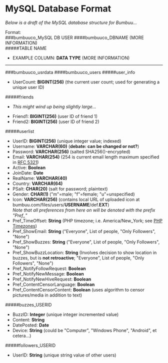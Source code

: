 MySQL Database Format
=====================

_Below is a draft of the MySQL database structure for Bumbuu..._

Format: <br>
###bumbuuco_MySQL DB USER
####bumbuuco_DBNAME (MORE INFORMATION) <br>
#####TABLE NAME
*	EXAMPLE COLUMN: **DATA TYPE** (MORE INFORMATION)

-------------------------------

###bumbuuco_usrdata
####bumbuuco_users
#####user_info
*	UserCount: **BIGINT(256)** (the current user count; used for generating a unique user ID)

#####friends
-	*This might wind up being slightly large...*
*	Friend1: **BIGINT(256)** (user ID of friend 1)
*	Friend2: **BIGINT(256)** (user ID of friend 2)	

#####userlist
*	UserID: **BIGINT(256)** (unique integer value; indexed)
*	Username: **VARCHAR(60)** (**debate: can be changed or not?**)
*	Password: **VARCHAR(256)** (salted SHA256()-encrypted)
*	Email: **VARCHAR(254)** (254 is current email length maximum specified in [RFC 5321](http://tools.ietf.org/html/rfc5321#section-4.5.3))
*	Active: **Boolean**
*	JoinDate: **Date**
*	RealName: **VARCHAR(40)**
*	Country: **VARCHAR(64)**
*	PSalt: **CHAR(20)** (salt for password; plaintext)
*	Gender: **CHAR(1)** ("m"=male; "f"=female; "u"=unspecified)
*	Icon: **VARCHAR(256)** (contains local URL of uploaded icon at bumbuu.com/files/users/**USERNAME**/def.**EXT**)
<br>_Note that all preferences from here on will be denoted with the prefix "Pref\_"_
*	Pref\_TimeOffset: **String** (PHP timezone; i.e. America/New_York; see [PHP Timezones](http://php.net/manual/en/timezones.php))
*	Pref\_ShowEmail: **String** ("Everyone", List of people, "Only Followers", "None")
*	Pref\_ShowBuzzes: **String** ("Everyone", List of people, "Only Followers", "None")
*	Pref\_ShowBuzzLocation: **String** (Involves decision to show location in buzzes, but is **not retroactive**; "Everyone", List of people, "Only Followers", "None")
*	Pref\_NotifyFollowRequest: **Boolean**
*	Pref\_NotifyNewMessage: **Boolean**
*	Pref\_NotifyNewHiveRequest: **Boolean**
*	Pref\_ContentCensorLanguage: **Boolean**
*	Pref\_ContentCensorContent: **Boolean** (uses algorithm to censor pictures/media in addition to text)

#####buzzes_USERID
*	BuzzID: **Integer** (unique integer incremented value)
*	Content: **String**
*	DatePosted: **Date**
*	Device: **String** (could be "Computer", "Windows Phone", "Android", et cetera...)

#####followers_USERID
*	UserID: **String** (unique string value of other users)
